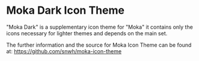 Moka Dark Icon Theme
====================

"Moka Dark" is a supplementary icon theme for "Moka" it contains only the icons necessary for lighter themes and depends on the main set.

The further information and the source for Moka Icon Theme can be found at: https://github.com/snwh/moka-icon-theme
